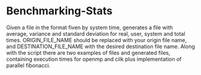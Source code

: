 # Benchmarking-Stats
Given a file in the format fiven by system time, generates a file with average, variance and standard deviation for real, user, system and total times.
ORIGIN_FILE_NAME should be replaced with your origin file name, and DESTINATION_FILE_NAME with the desired destination file name.
Along with the script there are two examples of files and generated files, containing execution times for openmp and cilk plus implementation of parallel fibonacci.